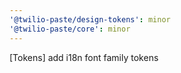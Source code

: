 ```yaml
---
'@twilio-paste/design-tokens': minor
'@twilio-paste/core': minor
---
```


[Tokens] add i18n font family tokens
